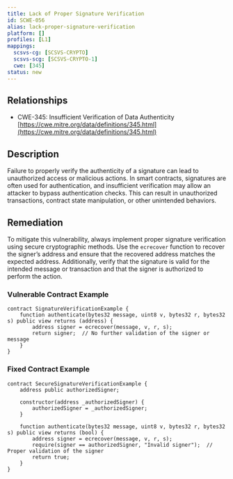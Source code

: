 ```yaml
---
title: Lack of Proper Signature Verification
id: SCWE-056
alias: lack-proper-signature-verification
platform: []
profiles: [L1]
mappings:
  scsvs-cg: [SCSVS-CRYPTO]
  scsvs-scg: [SCSVS-CRYPTO-1]
  cwe: [345]
status: new
---
```


## Relationships  
- CWE-345: Insufficient Verification of Data Authenticity  
  [https://cwe.mitre.org/data/definitions/345.html](https://cwe.mitre.org/data/definitions/345.html)  

## Description
Failure to properly verify the authenticity of a signature can lead to unauthorized access or malicious actions. In smart contracts, signatures are often used for authentication, and insufficient verification may allow an attacker to bypass authentication checks. This can result in unauthorized transactions, contract state manipulation, or other unintended behaviors.

## Remediation
To mitigate this vulnerability, always implement proper signature verification using secure cryptographic methods. Use the `ecrecover` function to recover the signer’s address and ensure that the recovered address matches the expected address. Additionally, verify that the signature is valid for the intended message or transaction and that the signer is authorized to perform the action.

### Vulnerable Contract Example
```solidity
contract SignatureVerificationExample {
    function authenticate(bytes32 message, uint8 v, bytes32 r, bytes32 s) public view returns (address) {
        address signer = ecrecover(message, v, r, s);
        return signer;  // No further validation of the signer or message
    }
}
```

### Fixed Contract Example
```solidity
contract SecureSignatureVerificationExample {
    address public authorizedSigner;

    constructor(address _authorizedSigner) {
        authorizedSigner = _authorizedSigner;
    }

    function authenticate(bytes32 message, uint8 v, bytes32 r, bytes32 s) public view returns (bool) {
        address signer = ecrecover(message, v, r, s);
        require(signer == authorizedSigner, "Invalid signer");  // Proper validation of the signer
        return true;
    }
}
```